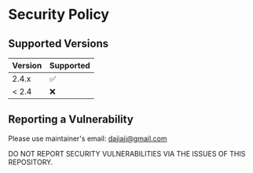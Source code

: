 # Security Policy

## Supported Versions

| Version | Supported          |
| ------- | ------------------ |
| 2.4.x   | :white_check_mark: |
| < 2.4   | :x:                |

## Reporting a Vulnerability

Please use maintainer's email: dajiaji@gmail.com

DO NOT REPORT SECURITY VULNERABILITIES VIA THE ISSUES OF THIS REPOSITORY.
